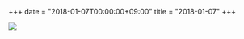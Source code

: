 +++
date = "2018-01-07T00:00:00+09:00"
title = "2018-01-07"
+++

<img class="img-fluid" src="/2018-01-07.jpg" />

